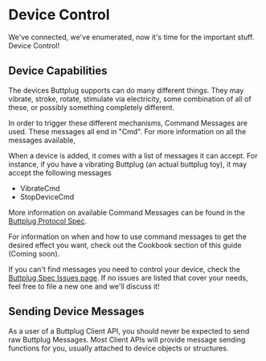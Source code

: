 # Device Control

We've connected, we've enumerated, now it's time for the important
stuff. Device Control!

## Device Capabilities

The devices Buttplug supports can do many different things. They may
vibrate, stroke, rotate, stimulate via electricity, some combination
of all of these, or possibly something completely different.

In order to trigger these different mechanisms, Command Messages are
used. These messages all end in "Cmd". For more information on all the
messages available, 

When a device is added, it comes with a list of messages it can
accept. For instance, if you have a vibrating Buttplug (an actual
buttplug toy), it may accept the following messages

- VibrateCmd
- StopDeviceCmd

More information on available Command Messages can be found in the
[Buttplug Protocol Spec](https://buttplug-spec.docs.buttplug.io).

For information on when and how to use command messages to get the
desired effect you want, check out the Cookbook section of this guide
(Coming soon).

If you can't find messages you need to control your device, check the
[Buttplug Spec Issues
page](https://github.com/buttplugio/buttplug/issues). If no issues are
listed that cover your needs, feel free to file a new one and we'll
discuss it!

## Sending Device Messages

As a user of a Buttplug Client API, you should never be expected to
send raw Buttplug Messages. Most Client APIs will provide message
sending functions for you, usually attached to device objects or
structures.

